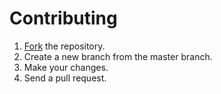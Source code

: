 # Contributing

1. [Fork](https://github.com/nberlijn/PowerControl#fork-destination-box) the repository.
2. Create a new branch from the master branch.
3. Make your changes.
4. Send a pull request.
